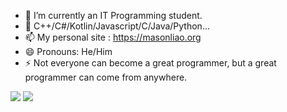 - 🔭 I’m currently an IT Programming student.
- 🌱 C++/C#/Kotlin/Javascript/C/Java/Python...
- 📫 My personal site : https://masonliao.org 
- 😄 Pronouns: He/Him
- ⚡ Not everyone can become a great programmer, but a great programmer can come from anywhere.

![](https://github-readme-stats.vercel.app/api?username=MasonLiao319&show_icons=true&theme=dark&count_private=true)
![](https://github-readme-stats.vercel.app/api/top-langs/?username=MasonLiao319&theme=dark&layout=compact)









